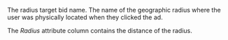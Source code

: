 The radius target bid name. The name of the geographic radius where the user was physically located when they clicked the ad.

The *Radius* attribute column contains the distance of the radius.

